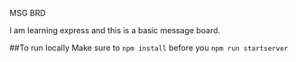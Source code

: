 MSG BRD

I am learning express and this is a basic message board.

##To run locally
Make sure to `npm install` before you `npm run startserver`
